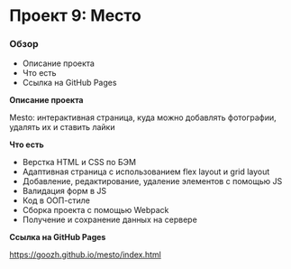 # Проект 9: Место

### Обзор

* Описание проекта
* Что есть
* Ссылка на GitHub Pages

**Описание проекта**

Mesto: интерактивная страница, куда можно добавлять фотографии, удалять их и ставить лайки

**Что есть**

- Верстка HTML и CSS по БЭМ
- Адаптивная страница с использованием flex layout и grid layout
- Добавление, редактирование, удаление элементов с помощью JS
- Валидация форм в JS
- Код в ООП-стиле
- Сборка проекта с помощью Webpack
- Получение и сохранение данных на сервере

**Ссылка на GitHub Pages**

https://goozh.github.io/mesto/index.html
